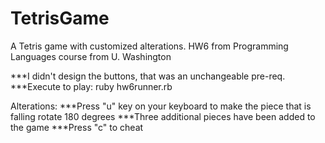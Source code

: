TetrisGame
==========

A Tetris game with customized alterations.
HW6 from Programming Languages course from U. Washington

***I didn't design the buttons, that was an unchangeable pre-req.
***Execute to play: ruby hw6runner.rb

Alterations:
***Press "u" key on your keyboard to make the piece that is falling rotate 180 degrees
***Three additional pieces have been added to the game
***Press "c" to cheat